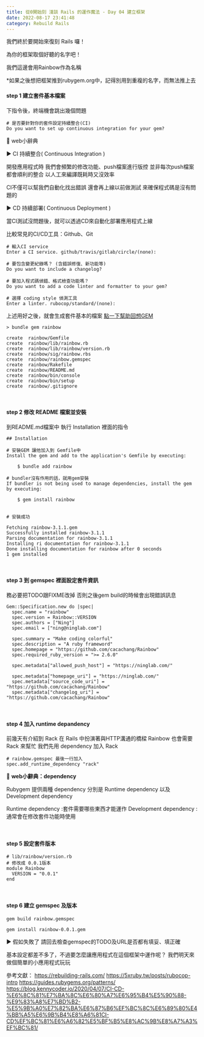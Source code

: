 ```yaml
---
title: 從0開始刻 淺談 Rails 的運作魔法 - Day 04 建立框架
date: 2022-08-17 23:41:48
category: Rebuild Rails
---
```

我們終於要開始來復刻 Rails 囉！

為你的框架取個好聽的名字吧！

我們這邊會用Rainbow作為名稱

*如果之後想把框架推到rubygem.org中，記得別用到重複的名字，而無法推上去


#### step 1 建立套件基本檔案

下指令後，終端機會跳出幾個問題


```shell=
# 是否要針對你的套件設定持續整合(CI)
Do you want to set up continuous integration for your gem? 
```

📃 web小辭典

▶ CI 持續整合( Continuous Integration )

開發應用程式時
我們會頻繁的修改功能、push檔案進行版控
並非每次push檔案都會順利的整合
以人工來編譯既耗時又沒效率

CI不僅可以幫我們自動化找出錯誤
還會再上線以前做測試
來確保程式碼是沒有問題的

▶ CD 持續部署( Continuous Deployment )

當CI測試沒問題後，就可以透過CD來自動化部署應用程式上線

比較常見的CI/CD工具：Github、Git


```shell=
# 輸入CI service
Enter a CI service. github/travis/gitlab/circle/(none): 
```

```shell=
# 要包含變更紀錄嗎？ (含錯誤修復、新功能等)
Do you want to include a changelog?
```

```shell=
# 要加入程式碼偵錯、格式檢查功能嗎？
Do you want to add a code linter and formatter to your gem?
```

```shell=
# 選擇 coding style 偵測工具
Enter a linter. rubocop/standard/(none): 
```

上述用好之後，就會生成套件基本的檔案
[點一下幫助回想GEM](https://ninglab.com/2022/08/16/%E5%BE%9E0%E9%96%8B%E5%A7%8B%E5%88%BB-%E6%B7%BA%E8%AB%87-Rails-%E7%9A%84%E9%81%8B%E4%BD%9C%E9%AD%94%E6%B3%95-Day03-GEM/)

```shell=
> bundle gem rainbow

create  rainbow/Gemfile
create  rainbow/lib/rainbow.rb
create  rainbow/lib/rainbow/version.rb
create  rainbow/sig/rainbow.rbs
create  rainbow/rainbow.gemspec
create  rainbow/Rakefile
create  rainbow/README.md
create  rainbow/bin/console
create  rainbow/bin/setup
create  rainbow/.gitignore
```

</br>

#### step 2 修改 README 檔案並安裝

到README.md檔案中
執行 Installation 裡面的指令

```md=
## Installation

# 安裝GEM 讓他加入到 Gemfile中
Install the gem and add to the application's Gemfile by executing:

    $ bundle add rainbow

# bundler沒有作用的話，就用gem安裝
If bundler is not being used to manage dependencies, install the gem by executing:

    $ gem install rainbow
    
```

```shell=
# 安裝成功

Fetching rainbow-3.1.1.gem
Successfully installed rainbow-3.1.1
Parsing documentation for rainbow-3.1.1
Installing ri documentation for rainbow-3.1.1
Done installing documentation for rainbow after 0 seconds
1 gem installed
```

</br>

#### step 3 到 gemspec 裡面設定套件資訊

務必要把TODO跟FIXME改掉
否則之後gem build的時候會出現錯誤訊息

```md=
Gem::Specification.new do |spec|
  spec.name = "rainbow"
  spec.version = Rainbow::VERSION
  spec.authors = ["Ning"]
  spec.email = ["ning@ninglab.com"]

  spec.summary = "Make coding colorful"
  spec.description = "A ruby frameword"
  spec.homepage = "https://github.com/cacachang/Rainbow"
  spec.required_ruby_version = ">= 2.6.0"

  spec.metadata["allowed_push_host"] = "https://ninglab.com/"

  spec.metadata["homepage_uri"] = "https://ninglab.com/"
  spec.metadata["source_code_uri"] = "https://github.com/cacachang/Rainbow"
  spec.metadata["changelog_uri"] = "https://github.com/cacachang/Rainbow"
```

</br>

#### step 4 加入 runtime depandency

前幾天有介紹到 Rack 在 Rails 中扮演著與HTTP溝通的橋樑
Rainbow 也會需要 Rack 來幫忙
我們先用 dependency 加入 Rack


```shell=
# rainbow.gemspec 最後一行加入
spec.add_runtime_dependency "rack"
```

📃 **web小辭典：dependency**

Rubygem 提供兩種 dependency
分別是 Runtime dependency 以及 Development dependency

Runtime dependency :套件需要哪些東西才能運作
Development dependency :通常會在修改套件功能時使用

</br>

#### step 5 設定套件版本

```ruby=
# lib/rainbow/version.rb
# 修改成 0.0.1版本
module Rainbow
  VERSION = "0.0.1"
end
```

</br>

#### step 6 建立 gemspec 及版本

```shell=
gem build rainbow.gemspec
```
```shell=
gem install rainbow-0.0.1.gem
```

▶ 假如失敗了
請回去檢查gemspec的TODO及URL是否都有填妥、填正確


基本設定都差不多了，不過要怎麼讓應用程式在這個框架中運作呢？
我們明天來做個簡單的小應用程式玩玩


參考文獻：
https://rebuilding-rails.com/
https://5xruby.tw/posts/rubocop-intro
https://guides.rubygems.org/patterns/
https://blog.kennycoder.io/2020/04/07/CI-CD-%E6%8C%81%E7%BA%8C%E6%80%A7%E6%95%B4%E5%90%88-%E9%83%A8%E7%BD%B2-%E5%9B%A0%E7%82%BA%E6%87%B6%EF%BC%8C%E6%89%80%E4%BB%A5%E6%9B%B4%E8%A6%81CI-CD%EF%BC%81%E6%A6%82%E5%BF%B5%E8%AC%9B%E8%A7%A3%EF%BC%81/
